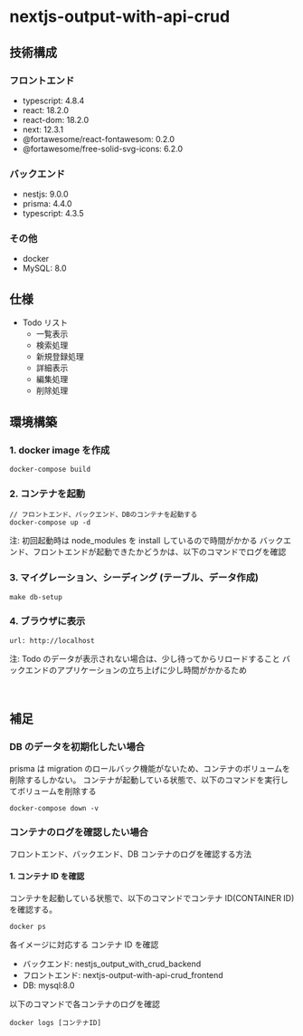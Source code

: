 # nextjs-output-with-api-crud

## 技術構成

### フロントエンド

- typescript: 4.8.4
- react: 18.2.0
- react-dom: 18.2.0
- next: 12.3.1
- @fortawesome/react-fontawesom: 0.2.0
- @fortawesome/free-solid-svg-icons: 6.2.0

### バックエンド

- nestjs: 9.0.0
- prisma: 4.4.0
- typescript: 4.3.5

### その他

- docker
- MySQL: 8.0

## 仕様

- Todo リスト
  - 一覧表示
  - 検索処理
  - 新規登録処理
  - 詳細表示
  - 編集処理
  - 削除処理

## 環境構築

### 1. docker image を作成

```
docker-compose build
```

### 2. コンテナを起動

```
// フロントエンド、バックエンド、DBのコンテナを起動する
docker-compose up -d
```

注: 初回起動時は node_modules を install しているので時間がかかる バックエンド、フロントエンドが起動できたかどうかは、以下のコマンドでログを確認

### 3. マイグレーション、シーディング (テーブル、データ作成)

```
make db-setup
```

### 4. ブラウザに表示

```
url: http://localhost
```

注: Todo のデータが表示されない場合は、少し待ってからリロードすること
バックエンドのアプリケーションの立ち上げに少し時間がかかるため

<br >

## 補足

### DB のデータを初期化したい場合

prisma は migration のロールバック機能がないため、コンテナのボリュームを削除するしかない。 コンテナが起動している状態で、以下のコマンドを実行してボリュームを削除する

```
docker-compose down -v
```

### コンテナのログを確認したい場合

フロントエンド、バックエンド、DB コンテナのログを確認する方法

#### 1. コンテナ ID を確認

コンテナを起動している状態で、以下のコマンドでコンテナ ID(CONTAINER ID)を確認する。

```
docker ps
```

各イメージに対応する コンテナ ID を確認

- バックエンド: nestjs_output_with_crud_backend
- フロントエンド: nextjs-output-with-api-crud_frontend
- DB: mysql:8.0

以下のコマンドで各コンテナのログを確認

```
docker logs [コンテナID]
```
